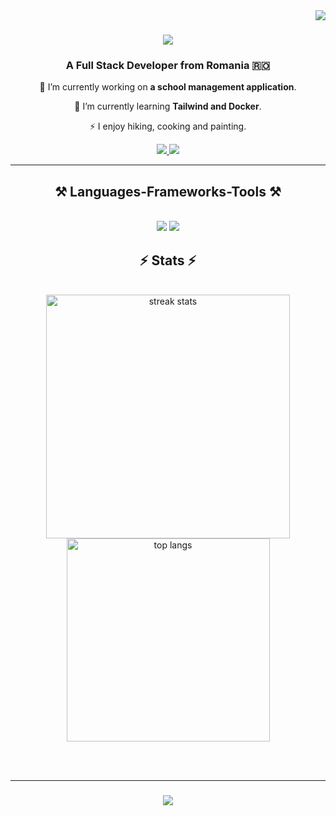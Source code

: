 <img align="right" src="https://visitor-badge.laobi.icu/badge?page_id=silvialupsa.visitor-badge" />
<h1 align="center">
    <img src="https://readme-typing-svg.herokuapp.com/?font=Righteous&size=35&center=true&vCenter=true&width=500&height=70&duration=4000&lines=Hi+There!+👋;+I'm+Silvia-Maria+Lupșa!;" />
</h1>

<h3 align="center">A Full Stack Developer from Romania 🇷🇴</h3>
<div align="center">
 
 🔭 I’m currently working on **a school management application**.
 
 🌱 I’m currently learning **Tailwind and Docker**.

 ⚡ I enjoy hiking, cooking and painting.
 
 </div>

 <div align="center"> 
  <a href="mailto:lupsasilvia@gmail.com">
    <img src="https://img.shields.io/badge/Gmail-333333?style=for-the-badge&logo=gmail&logoColor=red" />
  </a>
  <a href="https://www.linkedin.com/in/silvia-maria-lup%C8%99a/" target="_blank">
    <img src="https://img.shields.io/badge/LinkedIn-0077B5?style=for-the-badge&logo=linkedin&logoColor=white" target="_blank" />
  </a>
</div>

 <hr/>
 
<h2 align="center">⚒️ Languages-Frameworks-Tools ⚒️</h2>
<br/>
<div align="center">
    <img src="https://skillicons.dev/icons?i=java,spring,javascript,nodejs,express,postgres,mongodb,supabase" />
    <img src="https://skillicons.dev/icons?i=react,bootstrap,html,css,postman,vscode" /><br>
</div>

<h2 align="center">⚡ Stats ⚡</h2>
<br>
<div align=center>
  <img width=390 src="https://streak-stats.demolab.com/?user=silvialupsa&count_private=true&theme=react&border_radius=10" alt="streak stats"/>
  <br>
  <img width=325 align="center" src="https://github-readme-stats.vercel.app/api/top-langs/?username=silvialupsa&hide=HTML&langs_count=8&layout=compact&theme=react&border_radius=10&size_weight=0.5&count_weight=0.5&exclude_repo=github-readme-stats" alt="top langs" />
</div>

<br/><br/>
<hr/>

<h3 align="center">
    <img src="https://readme-typing-svg.herokuapp.com/?font=Righteous&size=25&center=true&vCenter=true&width=500&height=70&duration=4000&lines=Thanks+for+visiting!+✌️;+Shoot+me+a+message+on+Linkedin!;I'm+always+down+to+collab+:)">
</h3>
